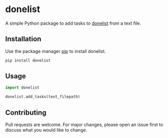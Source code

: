 # donelist

A simple Python package to add tasks to [donelist](https://donel.ist/) from a text file.

## Installation

Use the package manager [pip](https://pip.pypa.io/en/stable/) to install donelist.

```bash
pip install donelist
```

## Usage

```python
import donelist

donelist.add_tasks(text_filepath)
```

## Contributing
Pull requests are welcome. For major changes, please open an issue first to discuss what you would like to change.

